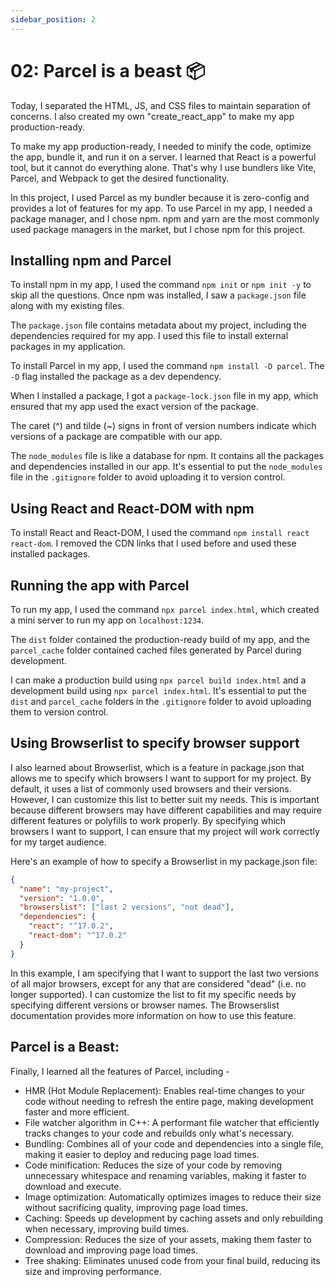```yaml
---
sidebar_position: 2
---
```


# 02: Parcel is a beast 📦

Today, I separated the HTML, JS, and CSS files to maintain separation of concerns. I also created my own "create_react_app" to make my app production-ready.

To make my app production-ready, I needed to minify the code, optimize the app, bundle it, and run it on a server. I learned that React is a powerful tool, but it cannot do everything alone. That's why I use bundlers like Vite, Parcel, and Webpack to get the desired functionality.

In this project, I used Parcel as my bundler because it is zero-config and provides a lot of features for my app. To use Parcel in my app, I needed a package manager, and I chose npm. npm and yarn are the most commonly used package managers in the market, but I chose npm for this project.

## Installing npm and Parcel

To install npm in my app, I used the command `npm init` or `npm init -y` to skip all the questions. Once npm was installed, I saw a `package.json` file along with my existing files.

The `package.json` file contains metadata about my project, including the dependencies required for my app. I used this file to install external packages in my application.

To install Parcel in my app, I used the command `npm install -D parcel`. The `-D` flag installed the package as a dev dependency.

When I installed a package, I got a `package-lock.json` file in my app, which ensured that my app used the exact version of the package.

The caret (^) and tilde (~) signs in front of version numbers indicate which versions of a package are compatible with our app.

The `node_modules` file is like a database for npm. It contains all the packages and dependencies installed in our app. It's essential to put the `node_modules` file in the `.gitignore` folder to avoid uploading it to version control.

## Using React and React-DOM with npm

To install React and React-DOM, I used the command `npm install react react-dom`. I removed the CDN links that I used before and used these installed packages.

## Running the app with Parcel

To run my app, I used the command `npx parcel index.html`, which created a mini server to run my app on `localhost:1234`.

The `dist` folder contained the production-ready build of my app, and the `parcel_cache` folder contained cached files generated by Parcel during development.

I can make a production build using `npx parcel build index.html` and a development build using `npx parcel index.html`. It's essential to put the `dist` and `parcel_cache` folders in the `.gitignore` folder to avoid uploading them to version control.

## Using Browserlist to specify browser support

I also learned about Browserlist, which is a feature in package.json that allows me to specify which browsers I want to support for my project. By default, it uses a list of commonly used browsers and their versions. However, I can customize this list to better suit my needs. This is important because different browsers may have different capabilities and may require different features or polyfills to work properly. By specifying which browsers I want to support, I can ensure that my project will work correctly for my target audience.

Here's an example of how to specify a Browserlist in my package.json file:

```json
{
  "name": "my-project",
  "version": "1.0.0",
  "browserslist": ["last 2 versions", "not dead"],
  "dependencies": {
    "react": "^17.0.2",
    "react-dom": "^17.0.2"
  }
}
```

In this example, I am specifying that I want to support the last two versions of all major browsers, except for any that are considered "dead" (i.e. no longer supported). I can customize the list to fit my specific needs by specifying different versions or browser names. The Browserslist documentation provides more information on how to use this feature.

## Parcel is a Beast:

Finally, I learned all the features of Parcel, including -

- HMR (Hot Module Replacement): Enables real-time changes to your code without needing to refresh the entire page, making development faster and more efficient.
- File watcher algorithm in C++: A performant file watcher that efficiently tracks changes to your code and rebuilds only what's necessary.
- Bundling: Combines all of your code and dependencies into a single file, making it easier to deploy and reducing page load times.
- Code minification: Reduces the size of your code by removing unnecessary whitespace and renaming variables, making it faster to download and execute.
- Image optimization: Automatically optimizes images to reduce their size without sacrificing quality, improving page load times.
- Caching: Speeds up development by caching assets and only rebuilding when necessary, improving build times.
- Compression: Reduces the size of your assets, making them faster to download and improving page load times.
- Tree shaking: Eliminates unused code from your final build, reducing its size and improving performance.

